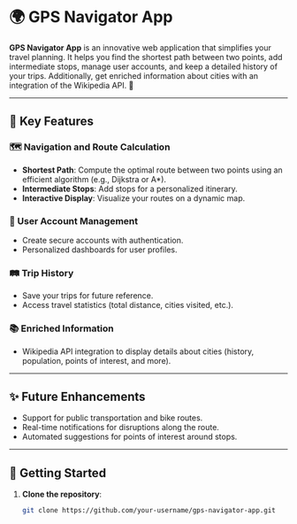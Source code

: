# 🌍 GPS Navigator App

**GPS Navigator App** is an innovative web application that simplifies your travel planning. It helps you find the shortest path between two points, add intermediate stops, manage user accounts, and keep a detailed history of your trips. Additionally, get enriched information about cities with an integration of the Wikipedia API. 🚗

---

## 🚀 Key Features

### 🗺️ Navigation and Route Calculation
- **Shortest Path**: Compute the optimal route between two points using an efficient algorithm (e.g., Dijkstra or A*).
- **Intermediate Stops**: Add stops for a personalized itinerary.
- **Interactive Display**: Visualize your routes on a dynamic map.

### 👤 User Account Management
- Create secure accounts with authentication.
- Personalized dashboards for user profiles.

### 🛤️ Trip History
- Save your trips for future reference.
- Access travel statistics (total distance, cities visited, etc.).

### 📚 Enriched Information
- Wikipedia API integration to display details about cities (history, population, points of interest, and more).

---

## ✨ Future Enhancements

- Support for public transportation and bike routes.
- Real-time notifications for disruptions along the route.
- Automated suggestions for points of interest around stops.

---

## 🚀 Getting Started

1. **Clone the repository**:
   ```bash
   git clone https://github.com/your-username/gps-navigator-app.git
